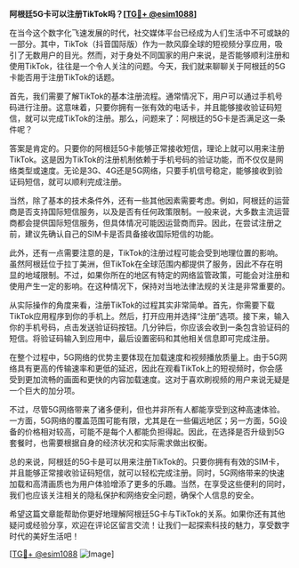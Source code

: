 **阿根廷5G卡可以注册TikTok吗？[[TG💪+ @esim1088](https://t.me/s/esim1088)]**

在当今这个数字化飞速发展的时代，社交媒体平台已经成为人们生活中不可或缺的一部分。其中，TikTok（抖音国际版）作为一款风靡全球的短视频分享应用，吸引了无数用户的目光。然而，对于身处不同国家的用户来说，是否能够顺利注册和使用TikTok，往往是一个令人关注的问题。今天，我们就来聊聊关于阿根廷的5G卡能否用于注册TikTok的话题。

首先，我们需要了解TikTok的基本注册流程。通常情况下，用户可以通过手机号码进行注册。这意味着，只要你拥有一张有效的电话卡，并且能够接收验证码短信，就可以完成TikTok的注册。那么，问题来了：阿根廷的5G卡是否满足这一条件呢？

答案是肯定的。只要你的阿根廷5G卡能够正常接收短信，理论上就可以用来注册TikTok。这是因为TikTok的注册机制依赖于手机号码的验证功能，而不仅仅是网络类型或速度。无论是3G、4G还是5G网络，只要手机信号稳定，能够接收到验证码短信，就可以顺利完成注册。

当然，除了基本的技术条件外，还有一些其他因素需要考虑。例如，阿根廷的运营商是否支持国际短信服务，以及是否有任何政策限制。一般来说，大多数主流运营商都会提供国际短信服务，但具体情况可能因运营商而异。因此，在尝试注册之前，建议先确认自己的SIM卡是否具备接收国际短信的功能。

此外，还有一点需要注意的是，TikTok的注册过程可能会受到地理位置的影响。虽然阿根廷位于拉丁美洲，但TikTok在全球范围内都提供了服务，因此不存在明显的地域限制。不过，如果你所在的地区有特定的网络监管政策，可能会对注册和使用产生一定的影响。在这种情况下，保持对当地法律法规的关注是非常重要的。

从实际操作的角度来看，注册TikTok的过程其实非常简单。首先，你需要下载TikTok应用程序到你的手机上。然后，打开应用并选择“注册”选项。接下来，输入你的手机号码，点击发送验证码按钮。几分钟后，你应该会收到一条包含验证码的短信。将验证码输入到应用中，最后设置密码和其他相关信息即可完成注册。

在整个过程中，5G网络的优势主要体现在加载速度和视频播放质量上。由于5G网络具有更高的传输速率和更低的延迟，因此在观看TikTok上的短视频时，你会感受到更加流畅的画面和更快的内容加载速度。这对于喜欢刷视频的用户来说无疑是一个巨大的加分项。

不过，尽管5G网络带来了诸多便利，但也并非所有人都能享受到这种高速体验。一方面，5G网络的覆盖范围可能有限，尤其是在一些偏远地区；另一方面，5G设备的价格相对较高，可能不是每个人都能负担得起。因此，在选择是否升级到5G套餐时，也需要根据自身的经济状况和实际需求做出权衡。

总的来说，阿根廷的5G卡是可以用来注册TikTok的。只要你拥有有效的SIM卡，并且能够正常接收验证码短信，就可以轻松完成注册。同时，5G网络带来的快速加载和高清画质也为用户体验增添了更多的乐趣。当然，在享受这些便利的同时，我们也应该关注相关的隐私保护和网络安全问题，确保个人信息的安全。

希望这篇文章能帮助你更好地理解阿根廷5G卡与TikTok的关系。如果你还有其他疑问或经验分享，欢迎在评论区留言交流！让我们一起探索科技的魅力，享受数字时代的美好生活吧！

[[TG💪+ @esim1088](https://t.me/s/esim1088) ![Image](https://i.postimg.cc/4NQfJmqS/Snipaste-2025-05-13-00-14-12.png)]